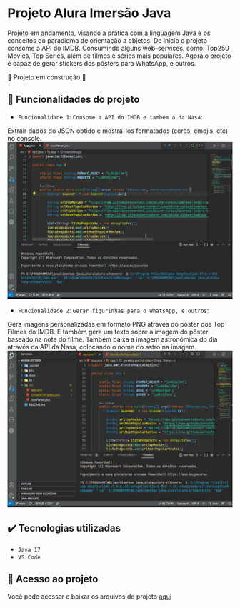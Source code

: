 # Projeto Alura Imersão Java

Projeto em andamento, visando a prática com a linguagem Java e os conceitos do paradigma de orientação a objetos.
De início o projeto consome a API do IMDB. Consumindo alguns web-services, como: Top250 Movies, Top Series, além de filmes e séries mais populares. Agora o projeto é capaz de gerar stickers dos pôsters para WhatsApp, e outros.

:construction: Projeto em construção :construction:

## :hammer: Funcionalidades do projeto

- `Funcionalidade 1`: `Consome a API do IMDB e também a da Nasa`:

Extrair dados do JSON obtido e mostrá-los formatados (cores, emojis, etc) no console.
![Funcionalidade 1](docs/images/gifs/java-console.gif)

- `Funcionalidade 2`: `Gerar figurinhas para o WhatsApp, e outros`:

Gera imagens personalizadas em formato PNG através do pôster dos Top Filmes do IMDB. E também gera um texto sobre a imagem do pôster baseado na nota do filme. Também baixa a imagem astronômica do dia através da API da Nasa, colocando o nome do astro na imagem.
![Funcionalidade 2](docs/images/gifs/java-console-figs.gif)

## ✔️ Tecnologias utilizadas
- `Java 17`
- `VS Code`

## 📁 Acesso ao projeto

Você pode acessar e baixar os arquivos do projeto [aqui](https://github.com/paiva01/alura-stickers/tree/main/src)
